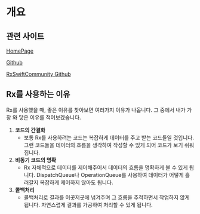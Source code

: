 # 개요

## 관련 사이트

[HomePage](http://reactivex.io/)

[Github](https://github.com/ReactiveX/RxSwift)

[RxSwiftCommunity Github](https://github.com/RxSwiftCommunity)



## Rx를 사용하는 이유

Rx를 사용했을 때, 좋은 이유를 찾아보면 여러가지 이유가 나옵니다. 그 중에서 내가 가장 와 닿은 이유를 적어보겠습니다.

1. **코드의 간결화**
   * 보통 Rx를 사용하려는 코드는 복잡하게 데이터를 주고 받는 코드들일 것입니다. 그런 코드들을 데이터의 흐름을 생각하여 작성할 수 있게 되어 코드가 보기 쉬워집니다.
2. **비동기 코드의 명확**
   * Rx 자체적으로 데이터를 제어해주어서 데이터의 흐름을 명확하게 볼 수 있게 됩니다. DispatchQueue나 OperationQueue를 사용하여 데이터가 어떻게 흘러갈지 복잡하게 제어하지 않아도 됩니다.
3. **콜백처리**
   * 콜백처리로 결과를 이곳저곳에 넘겨주며 그 흐름을 추적하면서 작업하지 않게 됩니다. 자연스럽게 결과를 가공하여 처리할 수 있게 됩니다.

